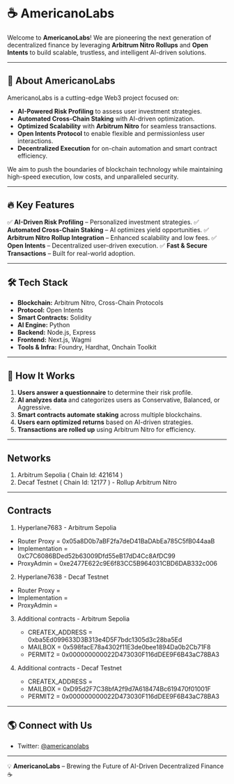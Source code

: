 # ☕ AmericanoLabs

Welcome to **AmericanoLabs**! We are pioneering the next generation of decentralized finance by leveraging **Arbitrum Nitro Rollups** and **Open Intents** to build scalable, trustless, and intelligent AI-driven solutions.

---

## 🚀 About AmericanoLabs
AmericanoLabs is a cutting-edge Web3 project focused on:
- **AI-Powered Risk Profiling** to assess user investment strategies.
- **Automated Cross-Chain Staking** with AI-driven optimization.
- **Optimized Scalability** with **Arbitrum Nitro** for seamless transactions.
- **Open Intents Protocol** to enable flexible and permissionless user interactions.
- **Decentralized Execution** for on-chain automation and smart contract efficiency.

We aim to push the boundaries of blockchain technology while maintaining high-speed execution, low costs, and unparalleled security.

---

## 🔥 Key Features
✅ **AI-Driven Risk Profiling** – Personalized investment strategies.
✅ **Automated Cross-Chain Staking** – AI optimizes yield opportunities.
✅ **Arbitrum Nitro Rollup Integration** – Enhanced scalability and low fees.
✅ **Open Intents** – Decentralized user-driven execution.
✅ **Fast & Secure Transactions** – Built for real-world adoption.

---

## 🛠️ Tech Stack
- **Blockchain:** Arbitrum Nitro, Cross-Chain Protocols
- **Protocol:** Open Intents
- **Smart Contracts:** Solidity
- **AI Engine:** Python
- **Backend:** Node.js, Express
- **Frontend:** Next.js, Wagmi
- **Tools & Infra:** Foundry, Hardhat, Onchain Toolkit

---

## 📖 How It Works
1. **Users answer a questionnaire** to determine their risk profile.
2. **AI analyzes data** and categorizes users as Conservative, Balanced, or Aggressive.
3. **Smart contracts automate staking** across multiple blockchains.
4. **Users earn optimized returns** based on AI-driven strategies.
5. **Transactions are rolled up** using Arbitrum Nitro for efficiency.

---

## Networks
1. Arbitrum Sepolia ( Chain Id: 421614 )
2. Decaf Testnet ( Chain Id: 12177 ) - Rollup Arbitrum Nitro

---

## Contracts
1. Hyperlane7683 - Arbitrum Sepolia
  - Router Proxy = 0x05a8D0b7aBF2fa7deD41BaDAbEa785C5fB044aaB
  - Implementation = 0xC7C6086BDed52b63009Dfd55eB17dD4Cc8AfDC99
  - ProxyAdmin = 0xe2477E622c9E6f83CC5B964031CBD6DAB332c006
    
2. Hyperlane7638 - Decaf Testnet
  - Router Proxy = 
  - Implementation = 
  - ProxyAdmin = 

3. Additional contracts - Arbitrum Sepolia
   - CREATEX_ADDRESS = 0xba5Ed099633D3B313e4D5F7bdc1305d3c28ba5Ed
   - MAILBOX = 0x598facE78a4302f11E3de0bee1894Da0b2Cb71F8
   - PERMIT2 = 0x000000000022D473030F116dDEE9F6B43aC78BA3
     
4. Additional contracts - Decaf Testnet
   - CREATEX_ADDRESS =
   - MAILBOX = 0xD95d2F7C38bfA2f9d7A618474Bc619470f01001F
   - PERMIT2 = 0x000000000022D473030F116dDEE9F6B43aC78BA3

---

## 🌎 Connect with Us
- Twitter: [@americanolabs](https://x.com/americanolabs)

---

💡 **AmericanoLabs** – Brewing the Future of AI-Driven Decentralized Finance ☕


